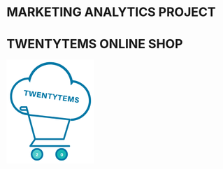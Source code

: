 # MARKETING ANALYTICS PROJECT
# TWENTYTEMS ONLINE SHOP

![YouTube image](assets/images/twentytems_logo.png)
